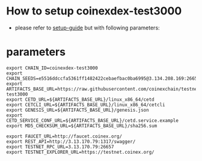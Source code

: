 # How to setup coinexdex-test3000

- please refer to [setup-guide](https://github.com/coinexchain/devops) but with following parameters:

# parameters
```shell
export CHAIN_ID=coinexdex-test3000
export CHAIN_SEEDS=e5516ddccfa5361ff1482422cebaefbac0ba6995@3.134.208.169:26656,4be0875c3e27d2b6f022df9d843517796878d363@3.13.170.79:26656
export ARTIFACTS_BASE_URL=https://raw.githubusercontent.com/coinexchain/testnets/master/coinexdex-test3000
export CETD_URL=${ARTIFACTS_BASE_URL}/linux_x86_64/cetd
export CETCLI_URL=${ARTIFACTS_BASE_URL}/linux_x86_64/cetcli
export GENESIS_URL=${ARTIFACTS_BASE_URL}/genesis.json
export CETD_SERVICE_CONF_URL=${ARTIFACTS_BASE_URL}/cetd.service.example
export MD5_CHECKSUM_URL=${ARTIFACTS_BASE_URL}/sha256.sum

export FAUCET_URL=http://faucet.coinex.org/
export REST_API=http://3.13.170.79:1317/swagger/
export TESTNET_RPC_URL=3.13.170.79:26657
export TESTNET_EXPLORER_URL=https://testnet.coinex.org/
```

